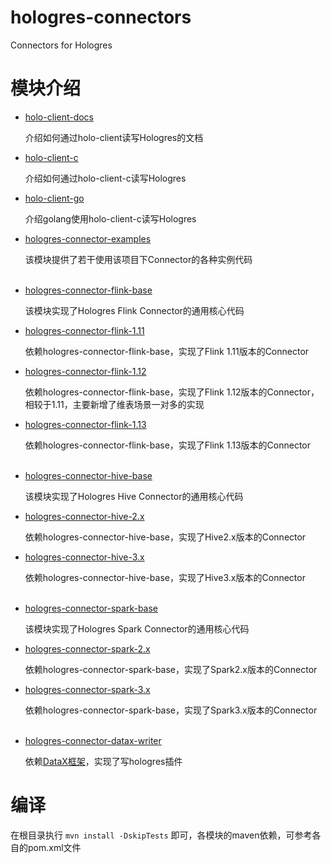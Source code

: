 # hologres-connectors
Connectors for Hologres

# 模块介绍
* [holo-client-docs](./holo-client-docs)

    介绍如何通过holo-client读写Hologres的文档
* [holo-client-c](./holo-client-c)
    
    介绍如何通过holo-client-c读写Hologres
* [holo-client-go](./holo-client-go)

    介绍golang使用holo-client-c读写Hologres
* [hologres-connector-examples](hologres-connector-examples)
  
    该模块提供了若干使用该项目下Connector的各种实例代码<br/><br/>
  

* [hologres-connector-flink-base](./hologres-connector-flink-base)
  
    该模块实现了Hologres Flink Connector的通用核心代码
* [hologres-connector-flink-1.11](./hologres-connector-flink-1.11)
  
    依赖hologres-connector-flink-base，实现了Flink 1.11版本的Connector
* [hologres-connector-flink-1.12](./hologres-connector-flink-1.12)
  
    依赖hologres-connector-flink-base，实现了Flink 1.12版本的Connector，相较于1.11，主要新增了维表场景一对多的实现
* [hologres-connector-flink-1.13](./hologres-connector-flink-1.13)

    依赖hologres-connector-flink-base，实现了Flink 1.13版本的Connector<br/><br/>


* [hologres-connector-hive-base](./hologres-connector-hive-base)

    该模块实现了Hologres Hive Connector的通用核心代码
* [hologres-connector-hive-2.x](./hologres-connector-hive-2.x)

    依赖hologres-connector-hive-base，实现了Hive2.x版本的Connector
* [hologres-connector-hive-3.x](./hologres-connector-hive-3.x)

    依赖hologres-connector-hive-base，实现了Hive3.x版本的Connector<br/><br/>


* [hologres-connector-spark-base](./hologres-connector-spark-base)

    该模块实现了Hologres Spark Connector的通用核心代码
* [hologres-connector-spark-2.x](./hologres-connector-spark-2.x)

    依赖hologres-connector-spark-base，实现了Spark2.x版本的Connector
* [hologres-connector-spark-3.x](./hologres-connector-spark-3.x)

    依赖hologres-connector-spark-base，实现了Spark3.x版本的Connector<br/><br/>

* [hologres-connector-datax-writer](./hologres-connector-datax-writer)

    依赖[DataX框架](https://github.com/alibaba/DataX)，实现了写hologres插件
    
# 编译
在根目录执行
```mvn install -DskipTests``` 即可，各模块的maven依赖，可参考各自的pom.xml文件
